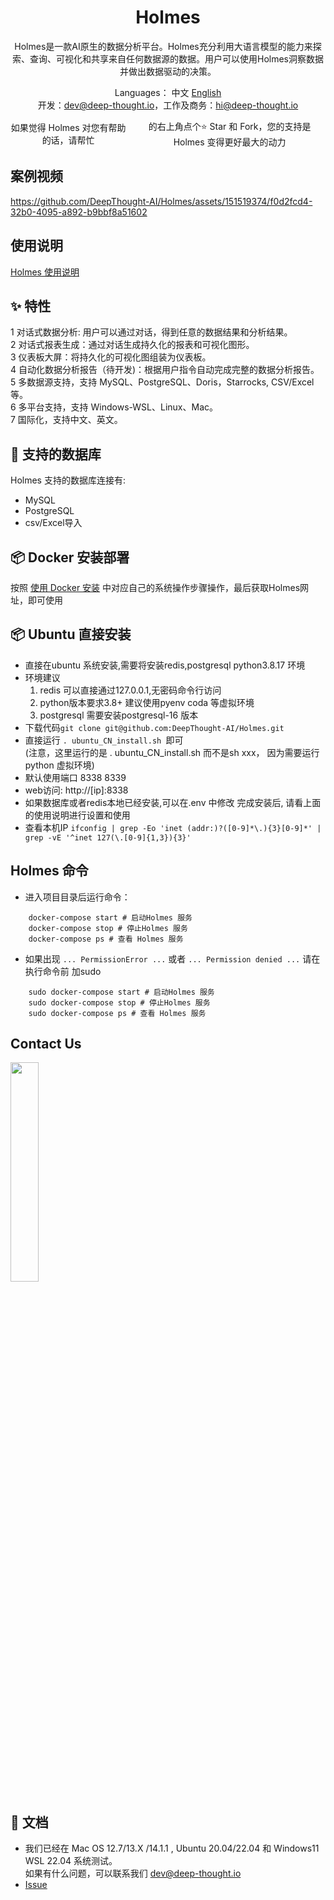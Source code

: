 <h1 align="center">Holmes</h1>

<div align="center">

Holmes是一款AI原生的数据分析平台。Holmes充分利用大语言模型的能力来探索、查询、可视化和共享来自任何数据源的数据。用户可以使用Holmes洞察数据并做出数据驱动的决策。


</div>




<div align="center">

  Languages： 中文 [English](README.md)<br>
 开发：dev@deep-thought.io，工作及商务：hi@deep-thought.io

  <div style="display: flex; align-items: center;">
    如果觉得 Holmes 对您有帮助的话，请帮忙<a style="display: flex; align-items: center;margin:0px 6px" target="_blank" href='https://github.com/DeepThought-AI/Holmes'></a>
    的右上角点个⭐ Star 和 Fork，您的支持是 Holmes 变得更好最大的动力
  </div>
</div>



## 案例视频

https://github.com/DeepThought-AI/Holmes/assets/151519374/f0d2fcd4-32b0-4095-a892-b9bbf8a51602

## 使用说明
[Holmes 使用说明](client/app/assets/images/cn/user_manual_cn.md)


## ✨ 特性

1 对话式数据分析: 用户可以通过对话，得到任意的数据结果和分析结果。\
2 对话式报表生成：通过对话生成持久化的报表和可视化图形。\
3 仪表板大屏：将持久化的可视化图组装为仪表板。\
4 自动化数据分析报告（待开发)：根据用户指令自动完成完整的数据分析报告。\
5 多数据源支持，支持 MySQL、PostgreSQL、Doris，Starrocks, CSV/Excel等。\
6 多平台支持，支持 Windows-WSL、Linux、Mac。\
7 国际化，支持中文、英文。


## 🚀 支持的数据库

Holmes 支持的数据库连接有:
- MySQL
- PostgreSQL
- csv/Excel导入

## 📦 Docker 安装部署

按照 [使用 Docker 安装](Docker_install_CN.md) 中对应自己的系统操作步骤操作，最后获取Holmes网址，即可使用

## 📦 Ubuntu 直接安装


- 直接在ubuntu 系统安装,需要将安装redis,postgresql python3.8.17 环境
- 环境建议
    1. redis 可以直接通过127.0.0.1,无密码命令行访问
    2. python版本要求3.8+ 建议使用pyenv coda 等虚拟环境
    3. postgresql 需要安装postgresql-16 版本
- 下载代码``` git clone git@github.com:DeepThought-AI/Holmes.git ```
- 直接运行 ```. ubuntu_CN_install.sh ```即可 <br>(注意，这里运行的是 . ubuntu_CN_install.sh 而不是sh xxx， 因为需要运行python 虚拟环境)
- 默认使用端口 8338 8339
- web访问: http://[ip]:8338
- 如果数据库或者redis本地已经安装,可以在.env 中修改
    完成安装后, 请看上面的使用说明进行设置和使用
- 查看本机IP ```ifconfig | grep -Eo 'inet (addr:)?([0-9]*\.){3}[0-9]*' | grep -vE '^inet 127(\.[0-9]{1,3}){3}'```

## Holmes 命令

- 进入项目目录后运行命令：
```
    docker-compose start # 启动Holmes 服务
    docker-compose stop # 停止Holmes 服务
    docker-compose ps # 查看 Holmes 服务
```
- 如果出现 ```... PermissionError ...``` 或者 ```... Permission denied ...``` 请在执行命令前 加sudo
```
    sudo docker-compose start # 启动Holmes 服务
    sudo docker-compose stop # 停止Holmes 服务
    sudo docker-compose ps # 查看 Holmes 服务
```
## Contact Us
 <img src="http://www.deep-thought.io/wechat.png" width="30%">



## 📑 文档
- 我们已经在 Mac OS 12.7/13.X /14.1.1 , Ubuntu 20.04/22.04 和  Windows11 WSL 22.04 系统测试。
  <br> 如果有什么问题，可以联系我们 dev@deep-thought.io
- <a href="https://github.com/DeepThought-AI/Holmes/issues">Issue</a>

